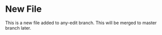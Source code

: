 # New File

This is a new file added to any-edit branch.
This will be merged to master branch later.
